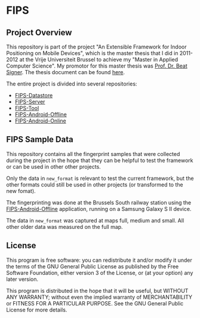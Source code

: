 FIPS
==============

Project Overview
----------------

This repository is part of the project "An Extensible Framework for Indoor Positioning on Mobile Devices", which is the master thesis that I did in 2011-2012 at the Vrije Universiteit Brussel to achieve my "Master in Applied Computer Science". My promotor for this master thesis was [Prof. Dr. Beat Signer](http://www.beatsigner.com/). The thesis document can be found [here](https://www.dropbox.com/s/j0xehv5qodxh3id/Van%20Rossem%20-%202012%20-%20A%20FrameWork%20for%20Indoor%20Positioning%20on%20Mobile%20Devices.pdf).

The entire project is divided into several repositories:

* [FIPS-Datastore](https://github.com/wvrossem/FIPS-Datastore)
* [FIPS-Server](https://github.com/wvrossem/FIPS-Server)
* [FIPS-Tool](https://github.com/wvrossem/FIPS-Tool)
* [FIPS-Android-Offline](https://github.com/wvrossem/FIPS-Android-Offline)
* [FIPS-Android-Online](https://github.com/wvrossem/FIPS-Android-Online)

FIPS Sample Data
----------------

This repository contains all the fingerprint samples that were collected during the project in the hope that they can be helpful to test the framework or can be used in other other projects.

Only the data in `new_format` is relevant to test the current framework, but the other formats could still be used in other projects (or transformed to the new fomat).

The fingerprinting was done at the Brussels South railway station using the [FIPS-Android-Offline](https://github.com/wvrossem/FIPS-Android-Offline) application, running on a Samsung Galaxy S II device.

 The data in `new_format` was captured at maps full, medium and small. All other older data was measured on the full map. 

License
-------

This program is free software: you can redistribute it and/or modify it under the terms of the GNU General Public License as published by the Free Software Foundation, either version 3 of the License, or (at your option) any later version.

This program is distributed in the hope that it will be useful, but WITHOUT ANY WARRANTY; without even the implied warranty of MERCHANTABILITY or FITNESS FOR A PARTICULAR PURPOSE.  See the GNU General Public License for more details.



